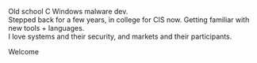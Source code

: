 Old school C Windows malware dev.  
Stepped back for a few years, in college for CIS now. Getting familiar with new tools + languages.  
I love systems and their security, and markets and their participants.   
  
Welcome

<!---
cchummer/cchummer is a ✨ special ✨ repository because its `README.md` (this file) appears on your GitHub profile.
You can click the Preview link to take a look at your changes.
--->
